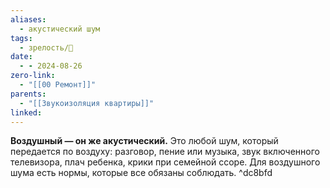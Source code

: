 ```yaml
---
aliases:
  - акустический шум
tags:
  - зрелость/🌱
date:
  - - 2024-08-26
zero-link:
  - "[[00 Ремонт]]"
parents:
  - "[[Звукоизоляция квартиры]]"
linked:
---
```

**Воздушный — он же акустический.** Это любой шум, который передается по воздуху: разговор, пение или музыка, звук включенного телевизора, плач ребенка, крики при семейной ссоре. Для воздушного шума есть нормы, которые все обязаны соблюдать. ^dc8bfd